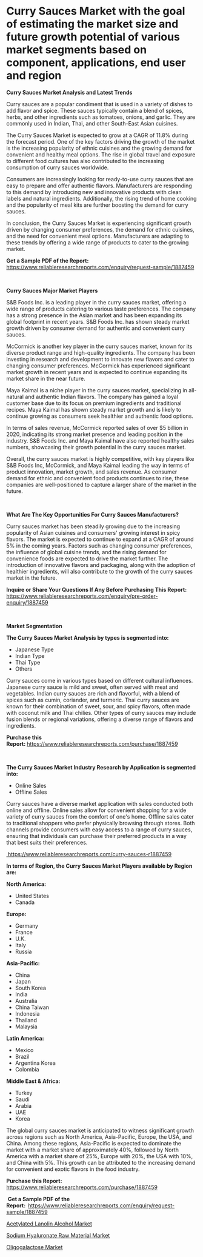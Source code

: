 <p><h1>Curry Sauces Market with the goal of estimating the market size and future growth potential of various market segments based on component, applications, end user and region</h1></p><p><strong>Curry Sauces Market Analysis and Latest Trends</strong></p>
<p><p>Curry sauces are a popular condiment that is used in a variety of dishes to add flavor and spice. These sauces typically contain a blend of spices, herbs, and other ingredients such as tomatoes, onions, and garlic. They are commonly used in Indian, Thai, and other South-East Asian cuisines.</p><p>The Curry Sauces Market is expected to grow at a CAGR of 11.8% during the forecast period. One of the key factors driving the growth of the market is the increasing popularity of ethnic cuisines and the growing demand for convenient and healthy meal options. The rise in global travel and exposure to different food cultures has also contributed to the increasing consumption of curry sauces worldwide.</p><p>Consumers are increasingly looking for ready-to-use curry sauces that are easy to prepare and offer authentic flavors. Manufacturers are responding to this demand by introducing new and innovative products with clean labels and natural ingredients. Additionally, the rising trend of home cooking and the popularity of meal kits are further boosting the demand for curry sauces.</p><p>In conclusion, the Curry Sauces Market is experiencing significant growth driven by changing consumer preferences, the demand for ethnic cuisines, and the need for convenient meal options. Manufacturers are adapting to these trends by offering a wide range of products to cater to the growing market.</p></p>
<p><strong>Get a Sample PDF of the Report:&nbsp;</strong> <a href="https://www.reliableresearchreports.com/enquiry/request-sample/1887459">https://www.reliableresearchreports.com/enquiry/request-sample/1887459</a></p>
<p>&nbsp;</p>
<p><strong>Curry Sauces Major Market Players</strong></p>
<p><p>S&B Foods Inc. is a leading player in the curry sauces market, offering a wide range of products catering to various taste preferences. The company has a strong presence in the Asian market and has been expanding its global footprint in recent years. S&B Foods Inc. has shown steady market growth driven by consumer demand for authentic and convenient curry sauces.</p><p>McCormick is another key player in the curry sauces market, known for its diverse product range and high-quality ingredients. The company has been investing in research and development to innovate new flavors and cater to changing consumer preferences. McCormick has experienced significant market growth in recent years and is expected to continue expanding its market share in the near future.</p><p>Maya Kaimal is a niche player in the curry sauces market, specializing in all-natural and authentic Indian flavors. The company has gained a loyal customer base due to its focus on premium ingredients and traditional recipes. Maya Kaimal has shown steady market growth and is likely to continue growing as consumers seek healthier and authentic food options.</p><p>In terms of sales revenue, McCormick reported sales of over $5 billion in 2020, indicating its strong market presence and leading position in the industry. S&B Foods Inc. and Maya Kaimal have also reported healthy sales numbers, showcasing their growth potential in the curry sauces market.</p><p>Overall, the curry sauces market is highly competitive, with key players like S&B Foods Inc, McCormick, and Maya Kaimal leading the way in terms of product innovation, market growth, and sales revenue. As consumer demand for ethnic and convenient food products continues to rise, these companies are well-positioned to capture a larger share of the market in the future.</p></p>
<p>&nbsp;</p>
<p><strong>What Are The Key Opportunities For Curry Sauces Manufacturers?</strong></p>
<p><p>Curry sauces market has been steadily growing due to the increasing popularity of Asian cuisines and consumers' growing interest in spicy flavors. The market is expected to continue to expand at a CAGR of around 5% in the coming years. Factors such as changing consumer preferences, the influence of global cuisine trends, and the rising demand for convenience foods are expected to drive the market further. The introduction of innovative flavors and packaging, along with the adoption of healthier ingredients, will also contribute to the growth of the curry sauces market in the future.</p></p>
<p><strong>Inquire or Share Your Questions If Any Before Purchasing This Report:</strong> <a href="https://www.reliableresearchreports.com/enquiry/pre-order-enquiry/1887459">https://www.reliableresearchreports.com/enquiry/pre-order-enquiry/1887459</a></p>
<p>&nbsp;</p>
<p><strong>Market Segmentation</strong></p>
<p><strong>The Curry Sauces Market Analysis by types is segmented into:</strong></p>
<p><ul><li>Japanese Type</li><li>Indian Type</li><li>Thai Type</li><li>Others</li></ul></p>
<p><p>Curry sauces come in various types based on different cultural influences. Japanese curry sauce is mild and sweet, often served with meat and vegetables. Indian curry sauces are rich and flavorful, with a blend of spices such as cumin, coriander, and turmeric. Thai curry sauces are known for their combination of sweet, sour, and spicy flavors, often made with coconut milk and Thai chilies. Other types of curry sauces may include fusion blends or regional variations, offering a diverse range of flavors and ingredients.</p></p>
<p><strong>Purchase this Report:&nbsp;</strong><a href="https://www.reliableresearchreports.com/purchase/1887459">https://www.reliableresearchreports.com/purchase/1887459</a></p>
<p>&nbsp;</p>
<p><strong>The Curry Sauces Market Industry Research by Application is segmented into:</strong></p>
<p><ul><li>Online Sales</li><li>Offline Sales</li></ul></p>
<p><p>Curry sauces have a diverse market application with sales conducted both online and offline. Online sales allow for convenient shopping for a wide variety of curry sauces from the comfort of one's home. Offline sales cater to traditional shoppers who prefer physically browsing through stores. Both channels provide consumers with easy access to a range of curry sauces, ensuring that individuals can purchase their preferred products in a way that best suits their preferences.</p></p>
<p><a href="https://www.reliableresearchreports.com/curry-sauces-r1887459">&nbsp;https://www.reliableresearchreports.com/curry-sauces-r1887459</a></p>
<p><strong>In terms of Region, the Curry Sauces Market Players available by Region are:</strong></p>
<p>
    <p> <strong> North America: </strong>
        <ul>
            <li>United States</li>
            <li>Canada</li>
        </ul>
        </p> 
    <p> <strong> Europe: </strong>
        <ul>
            <li>Germany</li>
            <li>France</li>
            <li>U.K.</li>
            <li>Italy</li>
            <li>Russia</li>
        </ul>
        </p> 
    <p> <strong> Asia-Pacific: </strong>
        <ul>
            <li>China</li>
            <li>Japan</li>
            <li>South Korea</li>
            <li>India</li>
            <li>Australia</li>
            <li>China Taiwan</li>
            <li>Indonesia</li>
            <li>Thailand</li>
            <li>Malaysia</li>
        </ul>
        </p> 
    <p> <strong> Latin America: </strong>
        <ul>
            <li>Mexico</li>
            <li>Brazil</li>
            <li>Argentina Korea</li>
            <li>Colombia</li>
        </ul>
        </p> 
    <p> <strong> Middle East & Africa: </strong>
        <ul>
            <li>Turkey</li>
            <li>Saudi</li>
            <li>Arabia</li>
            <li>UAE</li>
            <li>Korea</li>
        </ul>
    </p>
    </p>
<p><p>The global curry sauces market is anticipated to witness significant growth across regions such as North America, Asia-Pacific, Europe, the USA, and China. Among these regions, Asia-Pacific is expected to dominate the market with a market share of approximately 40%, followed by North America with a market share of 25%, Europe with 20%, the USA with 10%, and China with 5%. This growth can be attributed to the increasing demand for convenient and exotic flavors in the food industry.</p></p>
<p><strong>Purchase this Report: </strong><a href="https://www.reliableresearchreports.com/purchase/1887459">https://www.reliableresearchreports.com/purchase/1887459</a></p>
<p>&nbsp;<strong>Get a Sample PDF of the Report:&nbsp;&nbsp;</strong><a href="https://www.reliableresearchreports.com/enquiry/request-sample/1887459">https://www.reliableresearchreports.com/enquiry/request-sample/1887459</a></p>
<p><strong></strong></p>
<p><p><a href="https://www.linkedin.com/pulse/acetylated-lanolin-alcohol-market-challenges-opportunities-growth-mhn3e?trackingId=pPj3HjwtFvGfYkpTxAji2w%3D%3D">Acetylated Lanolin Alcohol Market</a></p><p><a href="https://www.linkedin.com/pulse/sodium-hyaluronate-raw-material-market-dynamics-2024-2031-also-q2q1f?trackingId=kouBU6mUiJNO%2FEFVimMiMg%3D%3D">Sodium Hyaluronate Raw Material Market</a></p><p><a href="https://www.linkedin.com/pulse/decoding-oligogalactose-market-deep-dive-latest-trends-segmentation-k1v6f?trackingId=23q0byk4LZKyXWDBtqRH6Q%3D%3D">Oligogalactose Market</a></p></p>